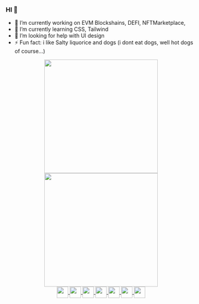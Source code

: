 ### HI 👋

- 🔭 I’m currently working on EVM Blockshains, DEFI, NFTMarketplace,  
- 🌱 I’m currently learning CSS, Tailwind  
- 🤔 I’m looking for help with UI design
- ⚡ Fun fact: i like Salty liquorice and dogs (i dont eat dogs, well hot dogs of course...)

<div align="center" style="display: inline_block">
  </a>
</div>

<div align="center">
  <a href="https://github.com/panoptisDev">
    <img height="300em" src="https://github-readme-stats.vercel.app/api?username=panoptisDev&count_private=true&show_icons=true&theme=dracula&hide_border=true"/>
    <img height="300em" src="https://github-readme-stats.vercel.app/api/top-langs/?username=panoptisDev&theme=dracula&hide_border=true"/>
  </a>
</div>

<div style="display: inline_block" align="center">
  <a href="https://github.com/panoptisDev">
    <img align="center" height="30" widith="30" src="https://docs.soliditylang.org/en/v0.8.11/_static/logo.svg" />
    <img align="center" height="30" widith="30" src="https://img.icons8.com/color/344/bitcoin--v1.png" />
    <img align="center" height="30" widith="30" src="https://cdn.jsdelivr.net/gh/devicons/devicon/icons/react/react-original.svg" />
    <img align="center" height="30" widith="30" src="https://cdn.jsdelivr.net/gh/devicons/devicon/icons/redux/redux-original.svg" />  
    <img align="center" height="30" widith="30" src="https://cdn.jsdelivr.net/gh/devicons/devicon/icons/javascript/javascript-original.svg" />
    <img align="center" height="30" widith="30" src="https://cdn.jsdelivr.net/gh/devicons/devicon/icons/nodejs/nodejs-original.svg" />
    <img align="center" height="30" widith="30" src="https://cdn.jsdelivr.net/gh/devicons/devicon/icons/python/python-plain.svg" />
  </a>
</div>

